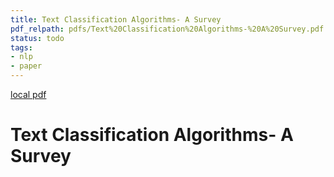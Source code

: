 ```yaml
---
title: Text Classification Algorithms- A Survey
pdf_relpath: pdfs/Text%20Classification%20Algorithms-%20A%20Survey.pdf
status: todo
tags:
- nlp
- paper
---
```


[local pdf](../../../pdfs/Text%20Classification%20Algorithms-%20A%20Survey.pdf)

# Text Classification Algorithms- A Survey
